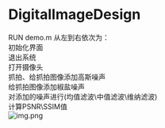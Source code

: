 # DigitalImageDesign
RUN demo.m 
从左到右依次为：\
初始化界面\
退出系统\
打开摄像头\
抓拍、给抓拍图像添加高斯噪声\
给抓拍图像添加椒盐噪声\
对添加的噪声进行(均值滤波\中值滤波\维纳滤波)\
计算PSNR\SSIM值\
![img.png](img.png)
